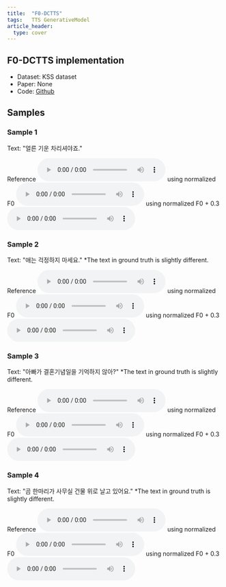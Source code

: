 ```yaml
---
title:  "F0-DCTTS"
tags:	TTS GenerativeModel
article_header:
  type: cover
---
```


## F0-DCTTS implementation
- Dataset: KSS dataset
- Paper: None
- Code: [Github](https://github.com/Yangyangii/F0-DCTTS)

## Samples

### Sample 1
Text: "얼른 기운 차리셔야죠."

Reference
<audio src="https://raw.githubusercontent.com/yangyangii/yangyangii.github.io/master/assets/_posts/audios/f0dctts/gt-00.wav" controls> Unable to load song. </audio>
using normalized F0
<audio src="https://raw.githubusercontent.com/yangyangii/yangyangii.github.io/master/assets/_posts/audios/f0dctts/sample-0.wav" controls> Unable to load song. </audio>
using normalized F0 + 0.3
<audio src="https://raw.githubusercontent.com/yangyangii/yangyangii.github.io/master/assets/_posts/audios/f0dctts/sample-00.wav" controls> Unable to load song. </audio>


### Sample 2
Text: "애는 걱정하지 마세요."
*The text in ground truth is slightly different.

Reference
<audio src="https://raw.githubusercontent.com/yangyangii/yangyangii.github.io/master/assets/_posts/audios/f0dctts/gt-00.wav" controls> Unable to load song. </audio>
using normalized F0
<audio src="https://raw.githubusercontent.com/yangyangii/yangyangii.github.io/master/assets/_posts/audios/f0dctts/sample-1.wav" controls> Unable to load song. </audio>
using normalized F0 + 0.3
<audio src="https://raw.githubusercontent.com/yangyangii/yangyangii.github.io/master/assets/_posts/audios/f0dctts/sample-01.wav" controls> Unable to load song. </audio>

### Sample 3
Text: "아빠가 결혼기념일을 기억하지 않아?"
*The text in ground truth is slightly different.

Reference
<audio src="https://raw.githubusercontent.com/yangyangii/yangyangii.github.io/master/assets/_posts/audios/f0dctts/gt-00.wav" controls> Unable to load song. </audio>
using normalized F0
<audio src="https://raw.githubusercontent.com/yangyangii/yangyangii.github.io/master/assets/_posts/audios/f0dctts/sample-2.wav" controls> Unable to load song. </audio>
using normalized F0 + 0.3
<audio src="https://raw.githubusercontent.com/yangyangii/yangyangii.github.io/master/assets/_posts/audios/f0dctts/sample-02.wav" controls> Unable to load song. </audio>


### Sample 4
Text: "곰 한마리가 사무실 건물 위로 날고 있어요."
*The text in ground truth is slightly different.

Reference
<audio src="https://raw.githubusercontent.com/yangyangii/yangyangii.github.io/master/assets/_posts/audios/f0dctts/gt-00.wav" controls> Unable to load song. </audio>
using normalized F0
<audio src="https://raw.githubusercontent.com/yangyangii/yangyangii.github.io/master/assets/_posts/audios/f0dctts/sample-3.wav" controls> Unable to load song. </audio>
using normalized F0 + 0.3
<audio src="https://raw.githubusercontent.com/yangyangii/yangyangii.github.io/master/assets/_posts/audios/f0dctts/sample-03.wav" controls> Unable to load song. </audio>
